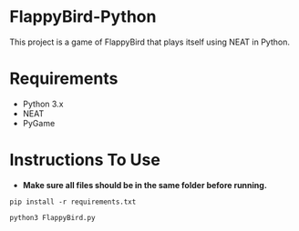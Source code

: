 # FlappyBird-Python
This project is a game of FlappyBird that plays itself using NEAT in Python.

# Requirements
 - Python 3.x
 - NEAT
 - PyGame
 
 # Instructions To Use
   - **Make sure all files should be in the same folder before running.**
   ``` 
   pip install -r requirements.txt
   ```
   ```
   python3 FlappyBird.py
   ```
